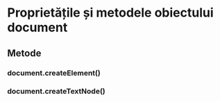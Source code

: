 # Proprietățile și metodele obiectului document

## Metode

### document.createElement()

### document.createTextNode()

